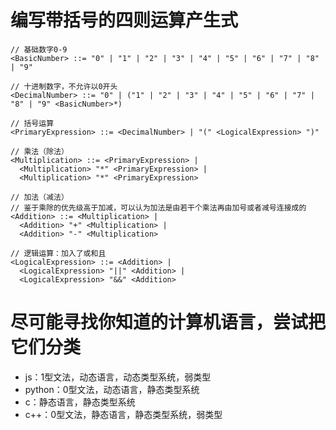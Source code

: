 # 编写带括号的四则运算产生式
  
```
// 基础数字0-9
<BasicNumber> ::= "0" | "1" | "2" | "3" | "4" | "5" | "6" | "7" | "8" | "9"

// 十进制数字，不允许以0开头 
<DecimalNumber> ::= "0" | ("1" | "2" | "3" | "4" | "5" | "6" | "7" | "8" | "9" <BasicNumber>*)

// 括号运算
<PrimaryExpression> ::= <DecimalNumber> | "(" <LogicalExpression> ")"

// 乘法（除法）
<Multiplication> ::= <PrimaryExpression> | 
  <Multiplication> "*" <PrimaryExpression> | 
  <Multiplication> "*" <PrimaryExpression>

// 加法（减法）
// 鉴于乘除的优先级高于加减，可以认为加法是由若干个乘法再由加号或者减号连接成的
<Addition> ::= <Multiplication> | 
  <Addition> "+" <Multiplication> | 
  <Addition> "-" <Multiplication>

// 逻辑运算：加入了或和且
<LogicalExpression> ::= <Addition> | 
  <LogicalExpression> "||" <Addition> | 
  <LogicalExpression> "&&" <Addition>

```

# 尽可能寻找你知道的计算机语言，尝试把它们分类
- js：1型文法，动态语言，动态类型系统，弱类型
- python：0型文法，动态语言，静态类型系统
- c：静态语言，静态类型系统
- c++：0型文法，静态语言，静态类型系统，弱类型